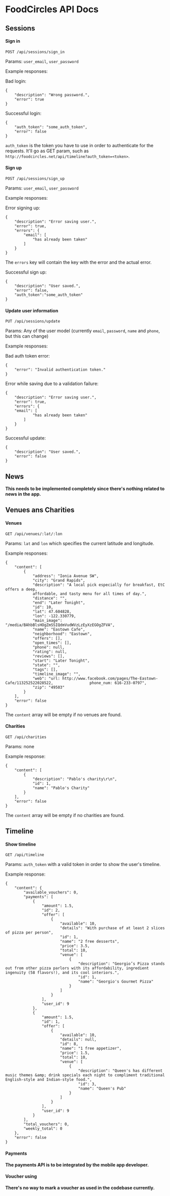 # FoodCircles API Docs

## Sessions

#### Sign in

`POST /api/sessions/sign_in`

Params: `user_email`, `user_password`

Example responses:

Bad login:

	{
    	"description": "Wrong password.", 
    	"error": true
	}
	
Successful login:

	{
    	"auth_token": "some_auth_token", 
    	"error": false
	}

`auth_token` is the token you have to use in order to authenticate for the requests. It'll go as GET param, such as `http://foodcircles.net/api/timeline?auth_token=<token>`.

#### Sign up

`POST /api/sessions/sign_up`

Params: `user_email`, `user_password`

Example responses:

Error signing up:

	{
    	"description": "Error saving user.", 
    	"error": true, 
    	"errors": {
        	"email": [
            	"has already been taken"
        	]
    	}
	}

The `errors` key will contain the key with the error and the actual error.

Successful sign up:

	{
    	"description": "User saved.", 
    	"error": false,
    	"auth_token":"some_auth_token"
	}

#### Update user information

`PUT /api/sessions/update`

Params: Any of the user model (currently `email`, `password`, `name` and `phone`, but this can change)

Example responses:

Bad auth token error: 

	{
    	"error": "Invalid authentication token."
	}
	
Error while saving due to a validation failure:

	{
    	"description": "Error saving user.", 
    	"error": true, 
    	"errors": {
        "email": [
            	"has already been taken"
        	]
    	}
	}
	
Successful update:

	{
    	"description": "User saved.", 
    	"error": false
	}

## News

**This needs to be implemented completely since there's nothing related to news in the app.**

## Venues ans Charities

#### Venues

`GET /api/venues/:lat/:lon`

Params: `lat` and `lon` which specifies the current latitude and longitude.

Example responses:

	{
    	"content": [
        	{
	            "address": "Ionia Avenue SW", 
	            "city": "Grand Rapids", 
	            "description": "A local pick especially for breakfast, EtC offers a deep,
	        	affordable, and tasty menu for all times of day.", 
	            "distance": "", 
	            "end": "Later Tonight", 
	            "id": 10, 
	  	        "lat": 47.604828, 
	            "lon": -122.330779, 
	            "main_image": "/media/BAhbBlsHOgZmSSIQdmVudWVzLzEyXzEGOgZFVA", 
	            "name": "Eastown Cafe", 
	            "neighborhood": "Eastown", 
	            "offers": [], 
	            "open_times": [], 
	            "phone": null, 
	            "rating": null, 
            	"reviews": [], 
            	"start": "Later Tonight", 
            	"state": "", 
            	"tags": [], 
            	"timeline_image": "", 
            	"web": "url: http://www.facebook.com/pages/The-Eastown-Cafe/113252522028522, 				phone_num: 616-233-0797", 
            	"zip": "49503"
        	}
    	], 
    	"error": false
	}

The `content` array will be empty if no venues are found.

#### Charities 

`GET /api/charities`

Params: none

Example response:

	{
    	"content": [
        	{
            	"description": "Pablo's charity\r\n", 
            	"id": 1, 
            	"name": "Pablo's Charity"
        	}
    	], 
    	"error": false
	}

The `content` array will be empty if no charities are found.

## Timeline

#### Show timeline

`GET /api/timeline`

Params: `auth_token` with a valid token in order to show the user's timeline.

Example response:

	{
	    "content": {
	        "available_vouchers": 0, 
	        "payments": [
	            {
	                "amount": 1.5, 
	                "id": 2, 
	                "offer": [
	                    {
	                        "available": 10, 
	                        "details": "With purchase of at least 2 slices of pizza per person", 
	                        "id": 1, 
	                        "name": "2 free desserts", 
	                        "price": 3.5, 
	                        "total": 10, 
	                        "venue": [
	                            {
	                                "description": "Georgio’s Pizza stands out from other pizza parlors with its affordability, ingredient ingenuity (58 flavors!), and its cool interiors.", 
	                                "id": 1, 
	                                "name": "Georgio's Gourmet Pizza"
	                            }
	                        ]
	                    }
	                ], 
	                "user_id": 9
	            }, 
	            {
	                "amount": 1.5, 
	                "id": 1, 
	                "offer": [
	                    {
	                        "available": 10, 
	                        "details": null, 
	                        "id": 8, 
	                        "name": "1 free appetizer", 
	                        "price": 1.5, 
	                        "total": 10, 
	                        "venue": [
	                            {
	                                "description": "Queen's has different music themes &amp; drink specials each night to compliment traditional English-style and Indian-style food.", 
	                                "id": 3, 
	                                "name": "Queen's Pub"
	                            }
	                        ]
	                    }
	                ], 
	                "user_id": 9
	            }
	        ], 
	        "total_vouchers": 0, 
	        "weekly_total": 0
	    }, 
	    "error": false
	}
	
#### Payments

**The payments API is to be integrated by the mobile app developer.**

#### Voucher using

**There's no way to mark a voucher as used in the codebase currently.**
